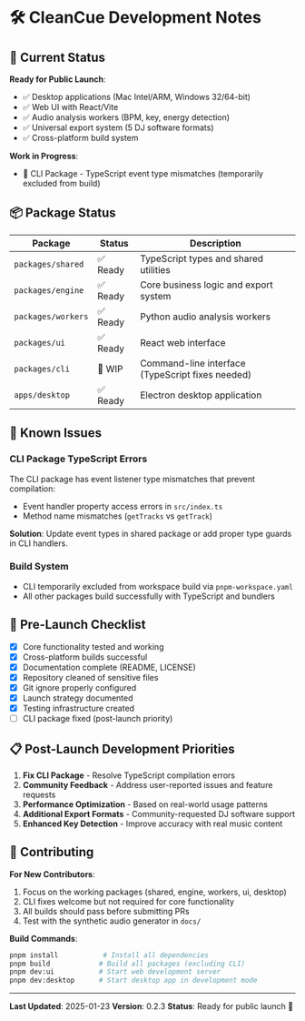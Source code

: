 # 🛠️ CleanCue Development Notes

## 🚀 Current Status

**Ready for Public Launch**:
- ✅ Desktop applications (Mac Intel/ARM, Windows 32/64-bit)
- ✅ Web UI with React/Vite
- ✅ Audio analysis workers (BPM, key, energy detection)
- ✅ Universal export system (5 DJ software formats)
- ✅ Cross-platform build system

**Work in Progress**:
- 🔧 CLI Package - TypeScript event type mismatches (temporarily excluded from build)

## 📦 Package Status

| Package | Status | Description |
|---------|--------|-------------|
| `packages/shared` | ✅ Ready | TypeScript types and shared utilities |
| `packages/engine` | ✅ Ready | Core business logic and export system |
| `packages/workers` | ✅ Ready | Python audio analysis workers |
| `packages/ui` | ✅ Ready | React web interface |
| `packages/cli` | 🔧 WIP | Command-line interface (TypeScript fixes needed) |
| `apps/desktop` | ✅ Ready | Electron desktop application |

## 🔧 Known Issues

### CLI Package TypeScript Errors
The CLI package has event listener type mismatches that prevent compilation:
- Event handler property access errors in `src/index.ts`
- Method name mismatches (`getTracks` vs `getTrack`)

**Solution**: Update event types in shared package or add proper type guards in CLI handlers.

### Build System
- CLI temporarily excluded from workspace build via `pnpm-workspace.yaml`
- All other packages build successfully with TypeScript and bundlers

## 🚀 Pre-Launch Checklist

- [x] Core functionality tested and working
- [x] Cross-platform builds successful
- [x] Documentation complete (README, LICENSE)
- [x] Repository cleaned of sensitive files
- [x] Git ignore properly configured
- [x] Launch strategy documented
- [x] Testing infrastructure created
- [ ] CLI package fixed (post-launch priority)

## 📋 Post-Launch Development Priorities

1. **Fix CLI Package** - Resolve TypeScript compilation errors
2. **Community Feedback** - Address user-reported issues and feature requests
3. **Performance Optimization** - Based on real-world usage patterns
4. **Additional Export Formats** - Community-requested DJ software support
5. **Enhanced Key Detection** - Improve accuracy with real music content

## 🤝 Contributing

**For New Contributors**:
1. Focus on the working packages (shared, engine, workers, ui, desktop)
2. CLI fixes welcome but not required for core functionality
3. All builds should pass before submitting PRs
4. Test with the synthetic audio generator in `docs/`

**Build Commands**:
```bash
pnpm install           # Install all dependencies
pnpm build            # Build all packages (excluding CLI)
pnpm dev:ui           # Start web development server
pnpm dev:desktop      # Start desktop app in development mode
```

---

**Last Updated**: 2025-01-23
**Version**: 0.2.3
**Status**: Ready for public launch 🚀